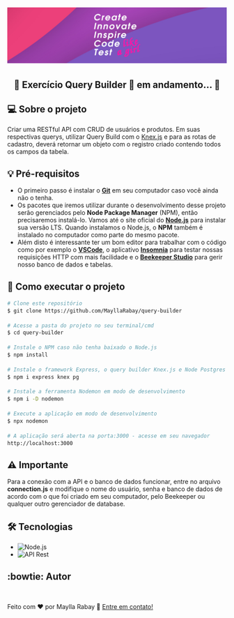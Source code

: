 <h1 align="center">
  <img alt="Create, innovate, inspire, code and test like a girl!" title="#MeuBanner" src="./banner.png" />
</h1>

<h2 align="center"> 
	🚧 Exercício Query Builder 🚀 em andamento... 🚧
</h2>

## 💻 Sobre o projeto
 Criar uma RESTful API com CRUD de usuários e produtos. Em suas respectivas querys, utilizar Query Build com o [Knex.js](https://knexjs.org/#Installation) e para as rotas de cadastro, deverá retornar um objeto com o registro criado contendo todos os campos da tabela.

## 💡 Pré-requisitos
 - O primeiro passo é instalar o [**Git**](https://git-scm.com) em seu computador caso você ainda não o tenha. 
 - Os pacotes que iremos utilizar durante o desenvolvimento desse projeto serão gerenciados pelo **Node Package Manager** (NPM), então precisaremos instalá-lo. Vamos até o site oficial do [**Node.js**](https://nodejs.org/en/) para instalar sua versão LTS. Quando instalamos o Node.js, o **NPM** também é instalado no computador como parte do mesmo pacote.
 - Além disto é interessante ter um bom editor para trabalhar com o código como por exemplo o [**VSCode**](https://code.visualstudio.com/download), o aplicativo [**Insomnia**](https://insomnia.rest/pricing) para testar nossas requisições HTTP com mais facilidade e o [**Beekeeper Studio**](https://www.beekeeperstudio.io/) para gerir nosso banco de dados e tabelas.

## 🚀 Como executar o projeto

```bash
# Clone este repositório
$ git clone https://github.com/MayllaRabay/query-builder

# Acesse a pasta do projeto no seu terminal/cmd
$ cd query-builder

# Instale o NPM caso não tenha baixado o Node.js
$ npm install

# Instale o framework Express, o query builder Knex.js e Node Postgres para se conectar ao banco de dados
$ npm i express knex pg

# Instale a ferramenta Nodemon em modo de desenvolvimento
$ npm i -D nodemon

# Execute a aplicação em modo de desenvolvimento
$ npx nodemon

# A aplicação será aberta na porta:3000 - acesse em seu navegador
http://localhost:3000
```

## :warning: Importante
Para a conexão com a API e o banco de dados funcionar, entre no arquivo **connection.js** e modifique o nome do usuário, senha e banco de dados de acordo com o que foi criado em seu computador, pelo Beekeeper ou qualquer outro gerenciador de database.

## 🛠 Tecnologias
  - ![Node.js](https://img.shields.io/badge/-Node.js-green)
  - ![API Rest](https://img.shields.io/badge/-API%20Rest-purple)

## :bowtie: Autor
<a href="https://github.com/mayllarabay/">
 <img style="border-radius: 50%" src="https://avatars.githubusercontent.com/u/68441361?v=4" 
 width="100px" alt="" />
</a>

Feito com ❤️ por Maylla Rabay 👋 [Entre em contato!](https://www.linkedin.com/in/mayllarabay/)